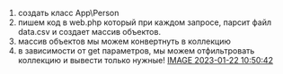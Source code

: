1) создать класс App\Person
2) пишем код в web.php который при каждом запросе, парсит файл data.csv и создает массив объектов.
3) массив объектов мы можем конвертнуть в коллекцию
4) в зависимости от get параметров, мы можем отфильтровать коллекцию и вывести только нужные!
[IMAGE 2023-01-22 10:50:42](https://user-images.githubusercontent.com/87721023/213901847-7e1ff03f-903f-46a4-b6e0-e2dd7c16dd7a.jpg)
